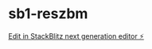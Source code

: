 # sb1-reszbm

[Edit in StackBlitz next generation editor ⚡️](https://stackblitz.com/~/github.com/Afrik-bot/sb1-reszbm)